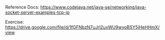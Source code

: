 Reference Docs: 
https://www.codejava.net/java-se/networking/java-socket-server-examples-tcp-ip

Exercise: https://drive.google.com/file/d/1fGFNbzN7uJrl2uxWU9wvoBSY5jHeHHmX/view

